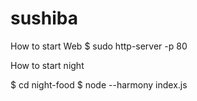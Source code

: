 # sushiba

How to start Web
$ sudo http-server -p 80

How to start night

$ cd night-food
$ node --harmony index.js
